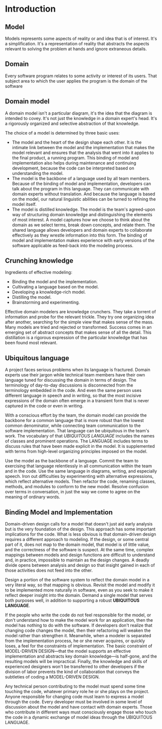 # Introduction

## Model
Models represents some aspects of reality or and idea that is of interest. It's a simplification. It's a representation of reality that abstracts the aspects relevant to solving the problem at hands and ignore extraneous details.

## Domain
Every software program relates to some activity or interest of its users. That subject area to which the user applies the program is the domain of the software

## Domain model
A domain model isn't a particular diagram, it's the idea that the diagram is intended to covey. It's not just the knowledge in a domain expert's head. It's a rigorously organized and selective abstraction of that knowledge.

The choice of a model is determined by three basic uses:
- The model and the heart of the design shape each other. It is the intimate link between the model and the implementation that makes the model relevant and ensures that the analysis that went into it applies to the final product, a running program. This binding of model and implementation also helps during maintenance and continuing development, because the code can be interpreted based on understanding the model.
- The model is the backbone of a language used by all team members. Because of the binding of model and implementation, developers can talk about the program in this language. They can communicate with domain experts without translation. And because the language is based on the model, our natural linguistic abilities can be turned to refining the model itself.
- The model is distilled knowledge. The model is the team's agreed-upon way of structuring domain knowledge and distinguishing the elements of most interest. A model captures how we choose to think about the domain as we select terms, break down concepts, and relate them. The shared language allows developers and domain experts to collaborate effectively as they wrestle information into this form. The binding of model and implementation makes experience with early versions of the software applicable as feed-back into the modeling process.

## Crunching knowledge
Ingredients of effective modeling:
- Binding the model and the implementation.
- Cultivating a language based on the model.
- Developing a knowledge-rich model.
- Distilling the model.
- Brainstorming and experimenting.

Effective domain modelers are knowledge crunchers. They take a torrent of information and probe for the relevant trickle. They try one organizing idea after another, searching for the simple view that makes sense of the mass. Many models are tried and rejected or transformed. Success comes in an emerging set of abstract concepts that makes sense of all the detail. This distillation is a rigorous expression of the particular knowledge that has been found most relevant.

## Ubiquitous language
A project faces serious problems when its language is fractured. Domain experts use their jargon while technical team members have their own language tuned for discussing the domain in terms of design. The terminology of day-to-day discussions is disconnected from the terminology embedded in the code. And even the same person uses different language in speech and in writing, so that the
most incisive expressions of the domain often emerge in a transient form that is never captured in the code or even in writing.

With a conscious effort by the team, the domain model can provide the backbone for a common language that is more robust than the lowest common denominator, while connecting team communication to the software implementation. That language can be ubiquitous in the team's work. The vocabulary of that _UBIQUITOUS_ _LANGUAGE_ includes the names of classes and prominent
operations. The LANGUAGE includes terms to discuss rules that have been made explicit in the
model. It is supplemented with terms from high-level organizing principles imposed on the model.

Use the model as the backbone of a language. Commit the team to exercising that language relentlessly in all communication within the team and in the code. Use the same language in diagrams, writing, and especially speech. Iron out difficulties by experimenting with alternative expressions, which reflect alternative models. Then refactor the code, renaming classes, methods, and modules to conform to the new model. Resolve confusion over terms in conversation, in just the
way we come to agree on the meaning of ordinary words.

## Binding Model and Implementation
Domain-driven design calls for a model that doesn't just aid early analysis but is the very foundation of the design. This approach has some important implications for the code. What is less obvious is that domain-driven design requires a different approach to modeling. If the design, or some central part of it, does not map to the domain model, that model is of little value, and the correctness of the software is suspect. At the same time, complex mappings between models and design functions are difficult to understand and, in practice, impossible to maintain as the design changes. A deadly divide opens between analysis and design so that insight gained in each of those activities does not feed into the other.

Design a portion of the software system to reflect the domain model in a very literal way, so that mapping is obvious. Revisit the model and modify it to be implemented more naturally in software, even as you seek to make it reflect deeper insight into the domain. Demand a single model that serves both purposes well, in addition to supporting a robust **UBIQUITOUS LANGUAGE**.

If the people who write the code do not feel responsible for the model, or don't understand how to make the model work for an application, then the model has nothing to do with the software. If developers don't realize that changing code changes the model, then their refactoring will weaken the model rather than strengthen it. Meanwhile, when a modeler is separated from the implementation process, he or she never acquires, or quickly loses, a feel for the constraints of implementation. The basic constraint of MODEL-DRIVEN DESIGN—that the model supports an effective implementation and abstracts key domain knowledge—is half-gone, and the resulting models will be impractical. Finally, the knowledge and skills of experienced designers won't be transferred to other developers if the division of labor prevents the kind of collaboration that conveys the subtleties of coding a MODEL-DRIVEN DESIGN.

Any technical person contributing to the model must spend some time touching the code, whatever primary role he or she plays on the project. Anyone responsible for changing code must  learn to express a model through the code. Every developer must be involved in some level of discussion about the model and have contact with domain experts. Those who contribute in different ways must consciously engage those who touch the code in a dynamic exchange of model ideas through the UBIQUITOUS LANGUAGE.
